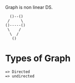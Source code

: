 Graph is non linear DS.

	  ()--()
	 /	   \
	()-----()
	 \    /
	  \  /
	   ()

# Types of Graph
	=> Directed 
	=> undirected

